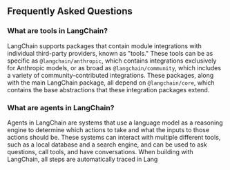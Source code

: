 ## Frequently Asked Questions

### What are tools in LangChain?

LangChain supports packages that contain module integrations with individual third-party providers, known as "tools." These tools can be as specific as `@langchain/anthropic`, which contains integrations exclusively for Anthropic models, or as broad as `@langchain/community`, which includes a variety of community-contributed integrations. These packages, along with the main LangChain package, all depend on `@langchain/core`, which contains the base abstractions that these integration packages extend.

### What are agents in LangChain?

Agents in LangChain are systems that use a language model as a reasoning engine to determine which actions to take and what the inputs to those actions should be. These systems can interact with multiple different tools, such as a local database and a search engine, and can be used to ask questions, call tools, and have conversations. When building with LangChain, all steps are automatically traced in Lang
